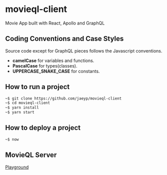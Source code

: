 # movieql-client
Movie App built with React, Apollo and GraphQL

## Coding Conventions and Case Styles
Source code except for GraphQL pieces follows the Javascript conventions.
* **camelCase** for variables and functions.
* **PascalCase** for types(classes).
* **UPPERCASE_SNAKE_CASE** for constants.

## How to run a project
```bash
~$ git clone https://github.com/jaeyp/movieql-client
~$ cd movieql-client
~$ yarn install
~$ yarn start
```

## How to deploy a project
```bash
~$ now
```

## MovieQL Server
[Playground](https://movieql-server.now.sh/graphql)
